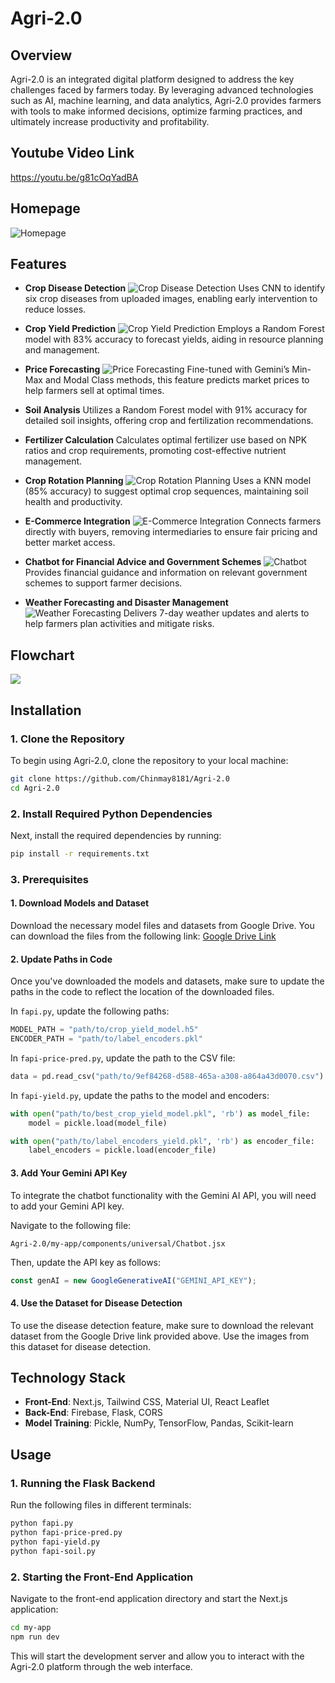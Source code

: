 # Agri-2.0

## Overview

Agri-2.0 is an integrated digital platform designed to address the key challenges faced by farmers today. By leveraging advanced technologies such as AI, machine learning, and data analytics, Agri-2.0 provides farmers with tools to make informed decisions, optimize farming practices, and ultimately increase productivity and profitability.

## Youtube Video Link
https://youtu.be/g81cOqYadBA

## Homepage
![Homepage](imgs/Screenshot_20240831_083034.png)
## Features

- **Crop Disease Detection**
  ![Crop Disease Detection](imgs/Screenshot_20240831_083309.png)
  Uses CNN to identify six crop diseases from uploaded images, enabling early intervention to reduce losses.

- **Crop Yield Prediction**
  ![Crop Yield Prediction](imgs/Screenshot_20240831_083208.png)
  Employs a Random Forest model with 83% accuracy to forecast yields, aiding in resource planning and management.

- **Price Forecasting**
  ![Price Forecasting](imgs/Screenshot_20240831_083553.png)
  Fine-tuned with Gemini’s Min-Max and Modal Class methods, this feature predicts market prices to help farmers sell at optimal times.
  
- **Soil Analysis**
  Utilizes a Random Forest model with 91% accuracy for detailed soil insights, offering crop and fertilization recommendations.

- **Fertilizer Calculation**
  Calculates optimal fertilizer use based on NPK ratios and crop requirements, promoting cost-effective nutrient management.

- **Crop Rotation Planning**
  ![Crop Rotation Planning](imgs/Screenshot_20240831_083629.png)
  Uses a KNN model (85% accuracy) to suggest optimal crop sequences, maintaining soil health and productivity.

- **E-Commerce Integration**
  ![E-Commerce Integration](imgs/Screenshot_20240831_083717.png)
  Connects farmers directly with buyers, removing intermediaries to ensure fair pricing and better market access.

- **Chatbot for Financial Advice and Government Schemes**
  ![Chatbot](imgs/Screenshot_20240831_083822.png)
  Provides financial guidance and information on relevant government schemes to support farmer decisions.

- **Weather Forecasting and Disaster Management**
  ![Weather Forecasting](imgs/Screenshot_20240831_083651.png)
  Delivers 7-day weather updates and alerts to help farmers plan activities and mitigate risks.

## Flowchart
[![](https://mermaid.ink/img/pako:eNqVVttu4zYQ_ZWBFoFf6K1l2VlbBQokzmXTbLxBvGjROn2gJcpmI5EqSTlxLv_eGUp27Gydtg4Q6DI8c3jmzFBPQaJTEcTBwcETSCVdDE_QcgtRiFYMrRm3osWaB79wI_ksF7blgzKt3EQ--rhwUD5QnEKwb-LBjXSuDb34kGVZC17o7-DgVs0NLxfw7eTHWwX4S3Ju7YnIwEmXC8hknscfukkk-h1mndF34s1t-16mbhH3ygeWUIqY8BkxaVukEnfxzVvsTHBXmTW6OPwkut0Nehr1e5036N296J3v0VPhuMwb8JDPkmGyAQ8PeWfQ_4_gJOFbcFmUPHENeBYNk_CVufjUS6JkFzz6P8wRPMeqKsed1KpJMhC9Hk83SYaz_nB2-G6S5l3K7YIbw1cx9KH_L6kTrZRIfNp1piiK9grVea3QVpoIIsStkY-mR3MjzytuUskVRIcduDb6T8wBX5fCLKW4_yOO49pm7fZPz5diBWe1MewzHE-b653oxjjrHMd-4cjoEk6kFdgZcCJcs402DLsHcJQkleHJ6hlG4XQ0Hrepf1KYrKwTRdyEW7DyARLCSWscC5nRBRaEz4VlIBR2mVRzENzkK-B1Bq5SmAnnhIGVFHlqiWLtvn9g-BuFoAYilWuCg-E2wZNweoOQmPZMowYOrrB183i9xNZJoN4Ark-5457DPaqyEIYBlymRlApwva5MIqDMuVL4cB-1icZWOVI8X1lpiVJ_m9LpHkp-wSOqVH5m4HC6YFEYqMoZie5FwUqjlzUZryqxzIRxMkf_GWSX6AJ9nnqf75Xt2kjcAWVOuHUEhvwG2_zOwunRRU3Kwr10CzgXBc7MloUrqdpX_MGnxgCew4i8DlfCLXRqt2QtuLkTDiljNqRO6wv5SOlybckKBFHwh_VT3Fsm3V7WZ6_7HPE8qXK_yWc4D6dfS4eOymEr5GZXihhG-F-mwlgYX1-CoceegNdRCZHW6hbaC2IriwzInThNuSneqbQ34Y1uZst144tn-BxOL9tjNDbVdyzkfDHTmL2p9KSaYwegSjN67UlY8VclFGoFTqMuUhEDsGSkheC5W-xjcNoe0V7JlhfKiblplLnAzqzHj4Uz3ARt3hfzuFrhdYwiFXqJ-QqZpn5AUkfaypACGZemqZ3XCWcoec-_8VAt7AfUWOzVZcHdTONI1wbOUEqVSCzRUbok8xHiOeY2isYyTBI6dXE8_UzGa5f6XqCLoIEgT5HtaXpsgPgrkPWrkU6mN73azI_X-FQk0r7XFb_W3b7pi10tLz2x1MilUPB5VQrTznWCuG-X2S22BsvWRmvWNMu6McRmsNSThvQh6ihq-sqSBpE0Rs59fubnDTmTAR4KWDP3jiMvdo67Z_gSTrf2AjqDo4sfrr40_e35YpXtDmGihmIm9EJSFywlR96zumn1TOIjXpZezd3j9TsuONWf4SqcnqoF1QKLgwnTCof1UroVQxfiDT2-kfYOu_B604WTdRdiU1PkaeGdQa8aPzOMKUttfDhqCsc8uZtpJWiXdD_2nBqWyGTN7ktI9GAcTr8ZrizJb4FOVhws_njE1rtQeMRuldNpndfNYOuk1KhNN3yfAc-1u4lboU4h67KI9VifHbJPbMCGLOywMGRhF9779Nv6LOgOB53ZkOF4XooYF4nyWCBlQV8bAQuQAM6LFL9tnyj3beA_Ym-DGC9TkXHc0m1wq14wlFdOT1YqCWJnKsECo6v5Iogznlu8q0qsuziRHL1SrENKrn7Xevs2iJ-ChyDusGAVxGEUfhz0h91ev3M4GHSjwxcWPPr4zsdh_et1omE_6ve7LMAWcNpc1V_i_oP85W8kxv2R?type=png)](https://mermaid.live/edit#pako:eNqVVttu4zYQ_ZWBFoFf6K1l2VlbBQokzmXTbLxBvGjROn2gJcpmI5EqSTlxLv_eGUp27Gydtg4Q6DI8c3jmzFBPQaJTEcTBwcETSCVdDE_QcgtRiFYMrRm3osWaB79wI_ksF7blgzKt3EQ--rhwUD5QnEKwb-LBjXSuDb34kGVZC17o7-DgVs0NLxfw7eTHWwX4S3Ju7YnIwEmXC8hknscfukkk-h1mndF34s1t-16mbhH3ygeWUIqY8BkxaVukEnfxzVvsTHBXmTW6OPwkut0Nehr1e5036N296J3v0VPhuMwb8JDPkmGyAQ8PeWfQ_4_gJOFbcFmUPHENeBYNk_CVufjUS6JkFzz6P8wRPMeqKsed1KpJMhC9Hk83SYaz_nB2-G6S5l3K7YIbw1cx9KH_L6kTrZRIfNp1piiK9grVea3QVpoIIsStkY-mR3MjzytuUskVRIcduDb6T8wBX5fCLKW4_yOO49pm7fZPz5diBWe1MewzHE-b653oxjjrHMd-4cjoEk6kFdgZcCJcs402DLsHcJQkleHJ6hlG4XQ0Hrepf1KYrKwTRdyEW7DyARLCSWscC5nRBRaEz4VlIBR2mVRzENzkK-B1Bq5SmAnnhIGVFHlqiWLtvn9g-BuFoAYilWuCg-E2wZNweoOQmPZMowYOrrB183i9xNZJoN4Ark-5457DPaqyEIYBlymRlApwva5MIqDMuVL4cB-1icZWOVI8X1lpiVJ_m9LpHkp-wSOqVH5m4HC6YFEYqMoZie5FwUqjlzUZryqxzIRxMkf_GWSX6AJ9nnqf75Xt2kjcAWVOuHUEhvwG2_zOwunRRU3Kwr10CzgXBc7MloUrqdpX_MGnxgCew4i8DlfCLXRqt2QtuLkTDiljNqRO6wv5SOlybckKBFHwh_VT3Fsm3V7WZ6_7HPE8qXK_yWc4D6dfS4eOymEr5GZXihhG-F-mwlgYX1-CoceegNdRCZHW6hbaC2IriwzInThNuSneqbQ34Y1uZst144tn-BxOL9tjNDbVdyzkfDHTmL2p9KSaYwegSjN67UlY8VclFGoFTqMuUhEDsGSkheC5W-xjcNoe0V7JlhfKiblplLnAzqzHj4Uz3ARt3hfzuFrhdYwiFXqJ-QqZpn5AUkfaypACGZemqZ3XCWcoec-_8VAt7AfUWOzVZcHdTONI1wbOUEqVSCzRUbok8xHiOeY2isYyTBI6dXE8_UzGa5f6XqCLoIEgT5HtaXpsgPgrkPWrkU6mN73azI_X-FQk0r7XFb_W3b7pi10tLz2x1MilUPB5VQrTznWCuG-X2S22BsvWRmvWNMu6McRmsNSThvQh6ihq-sqSBpE0Rs59fubnDTmTAR4KWDP3jiMvdo67Z_gSTrf2AjqDo4sfrr40_e35YpXtDmGihmIm9EJSFywlR96zumn1TOIjXpZezd3j9TsuONWf4SqcnqoF1QKLgwnTCof1UroVQxfiDT2-kfYOu_B604WTdRdiU1PkaeGdQa8aPzOMKUttfDhqCsc8uZtpJWiXdD_2nBqWyGTN7ktI9GAcTr8ZrizJb4FOVhws_njE1rtQeMRuldNpndfNYOuk1KhNN3yfAc-1u4lboU4h67KI9VifHbJPbMCGLOywMGRhF9779Nv6LOgOB53ZkOF4XooYF4nyWCBlQV8bAQuQAM6LFL9tnyj3beA_Ym-DGC9TkXHc0m1wq14wlFdOT1YqCWJnKsECo6v5Iogznlu8q0qsuziRHL1SrENKrn7Xevs2iJ-ChyDusGAVxGEUfhz0h91ev3M4GHSjwxcWPPr4zsdh_et1omE_6ve7LMAWcNpc1V_i_oP85W8kxv2R)

## Installation

### 1. Clone the Repository

To begin using Agri-2.0, clone the repository to your local machine:

```bash
git clone https://github.com/Chinmay8181/Agri-2.0
cd Agri-2.0
```

### 2. Install Required Python Dependencies

Next, install the required dependencies by running:

```bash
pip install -r requirements.txt
```

### 3. Prerequisites

#### 1. Download Models and Dataset

Download the necessary model files and datasets from Google Drive. You can download the files from the following link: [Google Drive Link](https://drive.google.com/drive/folders/1hhi8HjdHAgqoSTDfT1Pj2JBDk11t6lDa?usp=drive_link)

#### 2. Update Paths in Code

Once you've downloaded the models and datasets, make sure to update the paths in the code to reflect the location of the downloaded files.

In `fapi.py`, update the following paths:

```python
MODEL_PATH = "path/to/crop_yield_model.h5"
ENCODER_PATH = "path/to/label_encoders.pkl"
```

In `fapi-price-pred.py`, update the path to the CSV file:

```python
data = pd.read_csv("path/to/9ef84268-d588-465a-a308-a864a43d0070.csv")
```

In `fapi-yield.py`, update the paths to the model and encoders:

```python
with open("path/to/best_crop_yield_model.pkl", 'rb') as model_file:
    model = pickle.load(model_file)

with open("path/to/label_encoders_yield.pkl", 'rb') as encoder_file:
    label_encoders = pickle.load(encoder_file)
```

#### 3. Add Your Gemini API Key

To integrate the chatbot functionality with the Gemini AI API, you will need to add your Gemini API key.

Navigate to the following file:

`Agri-2.0/my-app/components/universal/Chatbot.jsx`

Then, update the API key as follows:

```javascript
const genAI = new GoogleGenerativeAI("GEMINI_API_KEY");
```

#### 4. Use the Dataset for Disease Detection

To use the disease detection feature, make sure to download the relevant dataset from the Google Drive link provided above. Use the images from this dataset for disease detection.

## Technology Stack

- **Front-End**: Next.js, Tailwind CSS, Material UI, React Leaflet
- **Back-End**: Firebase, Flask, CORS
- **Model Training**: Pickle, NumPy, TensorFlow, Pandas, Scikit-learn

## Usage

### 1. Running the Flask Backend

Run the following files in different terminals:

```bash
python fapi.py
python fapi-price-pred.py
python fapi-yield.py
python fapi-soil.py
```

### 2. Starting the Front-End Application

Navigate to the front-end application directory and start the Next.js application:

```bash
cd my-app
npm run dev
```

This will start the development server and allow you to interact with the Agri-2.0 platform through the web interface.

